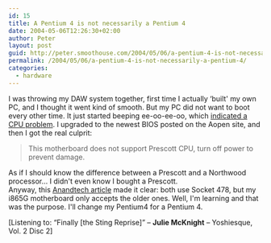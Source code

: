 ```yaml
---
id: 15
title: A Pentium 4 is not necessarily a Pentium 4
date: 2004-05-06T12:26:30+02:00
author: Peter
layout: post
guid: http://peter.smoothouse.com/2004/05/06/a-pentium-4-is-not-necessarily-a-pentium-4/
permalink: /2004/05/06/a-pentium-4-is-not-necessarily-a-pentium-4/
categories:
  - hardware
---
```

I was throwing my DAW system together, first time I actually &#8216;built' my own PC, and I thought it went kind of smooth. But my PC did not want to boot every other time. It just started beeping ee-oo-ee-oo, which [indicated a CPU problem](http://bioscentral.com/beepcodes/awardbeep.htm). I upgraded to the newest BIOS posted on the Aopen site, and then I got the real culprit: 

> This motherboard does not support Prescott CPU, turn off power to prevent damage.

As if I should know the difference between a Prescott and a Northwood processor&#8230; I didn't even know I bought a Prescott.  
Anyway, this [Anandtech article](http://www.anandtech.com/news/shownews.html?i=20014) made it clear: both use Socket 478, but my i865G motherboard only accepts the older ones. Well, I'm learning and that was the purpose. I'll change my Pentium4 for a Pentium 4.

<div>
  [Listening to: &#8220;Finally [the Sting Reprise]&#8221; &#8211; <b>Julie McKnight</b> &#8211; Yoshiesque, Vol. 2 Disc 2]
</div>